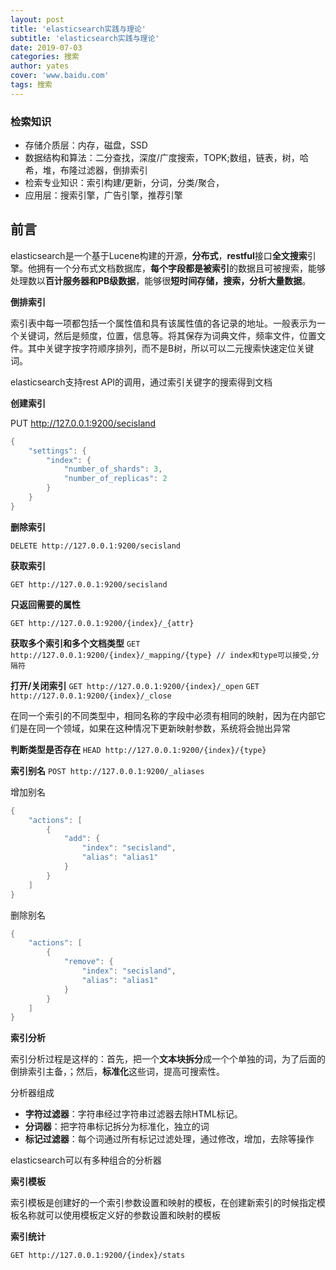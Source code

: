 ```yaml
---
layout: post
title: 'elasticsearch实践与理论'
subtitle: 'elasticsearch实践与理论'
date: 2019-07-03 
categories: 搜索
author: yates
cover: 'www.baidu.com'
tags: 搜索
---
```


### 检索知识

- 存储介质层：内存，磁盘，SSD
- 数据结构和算法：二分查找，深度/广度搜索，TOPK;数组，链表，树，哈希，堆，布隆过滤器，倒排索引
- 检索专业知识：索引构建/更新，分词，分类/聚合，
- 应用层：搜索引擎，广告引擎，推荐引擎

## 前言 
elasticsearch是一个基于Lucene构建的开源，**分布式**，**restful**接口**全文搜索**引擎。他拥有一个分布式文档数据库，**每个字段都是被索引**的数据且可被搜索，能够处理数以**百计服务器和PB级数据**，能够很**短时间存储，搜索，分析大量数据**。

**倒排索引**

索引表中每一项都包括一个属性值和具有该属性值的各记录的地址。一般表示为一个关键词，然后是频度，位置，信息等。将其保存为词典文件，频率文件，位置文件。其中关键字按字符顺序排列，而不是B树，所以可以二元搜索快速定位关键词。

elasticsearch支持rest API的调用，通过索引关键字的搜索得到文档

**创建索引**

PUT http://127.0.0.1:9200/secisland
```java
{
    "settings": {
        "index": {
            "number_of_shards": 3,
            "number_of_replicas": 2
        }
    }
}
```

**删除索引**

`DELETE http://127.0.0.1:9200/secisland`

**获取索引**

`GET http://127.0.0.1:9200/secisland`

**只返回需要的属性**

`GET http://127.0.0.1:9200/{index}/_{attr}`

**获取多个索引和多个文档类型**
`GET http://127.0.0.1:9200/{index}/_mapping/{type} // index和type可以接受,分隔符`

**打开/关闭索引**
`GET http://127.0.0.1:9200/{index}/_open`
`GET http://127.0.0.1:9200/{index}/_close`

在同一个索引的不同类型中，相同名称的字段中必须有相同的映射，因为在内部它们是在同一个领域，如果在这种情况下更新映射参数，系统将会抛出异常

**判断类型是否存在**
`HEAD http://127.0.0.1:9200/{index}/{type}`

**索引别名**
`POST http://127.0.0.1:9200/_aliases`

增加别名
```java
{
    "actions": [
        {
            "add": {
                "index": "secisland",
                "alias": "alias1"
            }
        }
    ]
}
```

删除别名
```java
{
    "actions": [
        {
            "remove": {
                "index": "secisland",
                "alias": "alias1"
            }
        }
    ]
}
```

**索引分析**

索引分析过程是这样的：首先，把一个**文本块拆分**成一个个单独的词，为了后面的倒排索引主备，；然后，**标准化**这些词，提高可搜索性。

分析器组成

- **字符过滤器**：字符串经过字符串过滤器去除HTML标记。
- **分词器**：把字符串标记拆分为标准化，独立的词
- **标记过滤器**：每个词通过所有标记过滤处理，通过修改，增加，去除等操作

elasticsearch可以有多种组合的分析器

**索引模板**

索引模板是创建好的一个索引参数设置和映射的模板，在创建新索引的时候指定模板名称就可以使用模板定义好的参数设置和映射的模板

**索引统计**

`GET http://127.0.0.1:9200/{index}/stats`